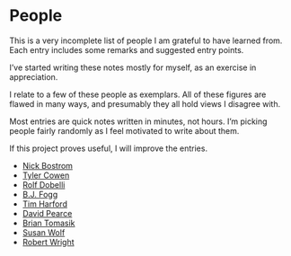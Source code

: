 # People
This is a very incomplete list of people I am grateful to have learned from. Each entry includes some remarks and suggested entry points.

I’ve started writing these notes mostly for myself, as an exercise in appreciation.

I relate to a few of these people as exemplars. All of these figures are flawed in many ways, and presumably they all hold views I disagree with.

Most entries are quick notes written in minutes, not hours. I’m picking people fairly randomly as I feel motivated to write about them.

If this project proves useful, I will improve the entries. 

<!-- You can see the changelog here, and get less than monthly updates by subscribing here. @TODO -->

* [Nick Bostrom](/people/nick-bostrom.md) 
* [Tyler Cowen](/people/tyler-cowen.md)
* [Rolf Dobelli](/people/rolf-dobelli.md)
* [B.J. Fogg](/people/b-j--fogg.md)
* [Tim Harford](/people/tim-harford.md)
* [David Pearce](/people/david-pearce.md)
* [Brian Tomasik](/people/brian-tomasik.md)
* [Susan Wolf](/people/susan-wolf.md)
* [Robert Wright](/people/robert-wright.md)






<!-- #web/people -->

<!-- {BearID:index.md} -->
